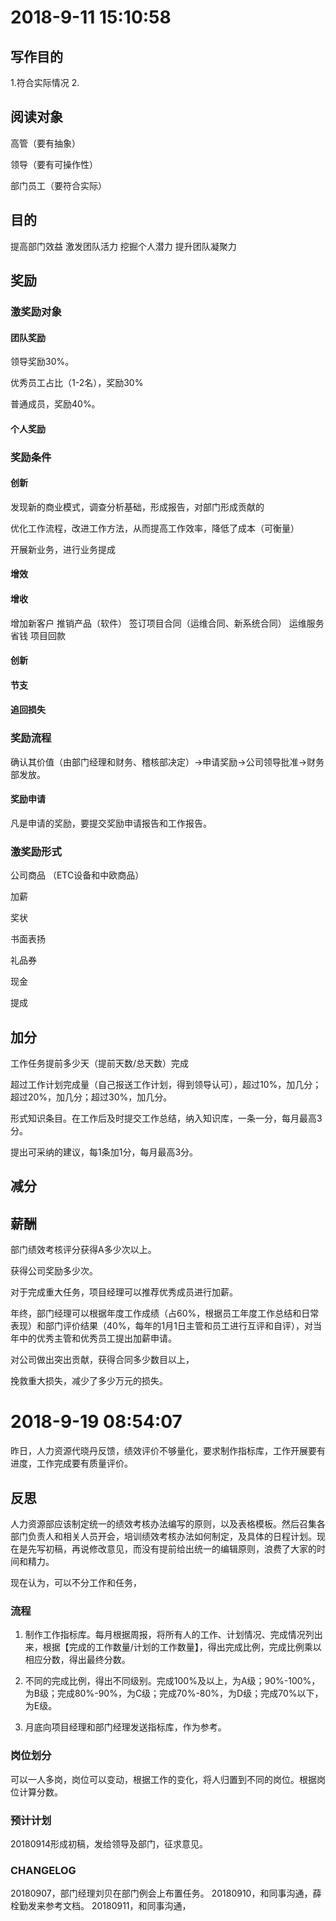 
# 2018-9-11 15:10:58


## 写作目的


1.符合实际情况
2.


## 阅读对象

高管（要有抽象）

领导（要有可操作性）

部门员工（要符合实际）



## 目的

提高部门效益
激发团队活力
挖掘个人潜力
提升团队凝聚力












## 奖励

### 激奖励对象

#### 团队奖励

领导奖励30%。

优秀员工占比（1-2名），奖励30%

普通成员，奖励40%。

#### 个人奖励



### 奖励条件


#### 创新

发现新的商业模式，调查分析基础，形成报告，对部门形成贡献的

优化工作流程，改进工作方法，从而提高工作效率，降低了成本（可衡量）

开展新业务，进行业务提成

#### 增效


#### 增收
增加新客户
推销产品（软件）
签订项目合同（运维合同、新系统合同）
运维服务省钱
项目回款

#### 创新

#### 节支

#### 追回损失












### 奖励流程

确认其价值（由部门经理和财务、稽核部决定）→申请奖励→公司领导批准→财务部发放。


#### 奖励申请

凡是申请的奖励，要提交奖励申请报告和工作报告。


### 激奖励形式

公司商品 （ETC设备和中欧商品）

加薪

奖状

书面表扬

礼品券

现金

提成

## 加分

工作任务提前多少天（提前天数/总天数）完成

超过工作计划完成量（自己报送工作计划，得到领导认可），超过10%，加几分；超过20%，加几分；超过30%，加几分。

形式知识条目。在工作后及时提交工作总结，纳入知识库，一条一分，每月最高3分。

提出可采纳的建议，每1条加1分，每月最高3分。








## 减分



##  薪酬

部门绩效考核评分获得A多少次以上。

获得公司奖励多少次。

对于完成重大任务，项目经理可以推荐优秀成员进行加薪。

年终，部门经理可以根据年度工作成绩（占60%，根据员工年度工作总结和日常表现）和部门评价结果（40%，每年的1月1日主管和员工进行互评和自评），对当年中的优秀主管和优秀员工提出加薪申请。

对公司做出突出贡献，获得合同多少数目以上，

挽救重大损失，减少了多少万元的损失。


# 2018-9-19 08:54:07

昨日，人力资源代晓丹反馈，绩效评价不够量化，要求制作指标库，工作开展要有进度，工作完成要有质量评价。


## 反思

人力资源部应该制定统一的绩效考核办法编写的原则，以及表格模板。然后召集各部门负责人和相关人员开会，培训绩效考核办法如何制定，及具体的日程计划。现在是先写初稿，再说修改意见，而没有提前给出统一的编辑原则，浪费了大家的时间和精力。

现在认为，可以不分工作和任务，

### 流程

1. 制作工作指标库。每月根据周报，将所有人的工作、计划情况、完成情况列出来，根据【完成的工作数量/计划的工作数量】，得出完成比例，完成比例乘以相应分数，得出最终分数。

2. 不同的完成比例，得出不同级别。完成100%及以上，为A级；90%-100%，为B级；完成80%-90%，为C级；完成70%-80%，为D级；完成70%以下，为E级。 

3. 月底向项目经理和部门经理发送指标库，作为参考。

### 岗位划分

可以一人多岗，岗位可以变动，根据工作的变化，将人归置到不同的岗位。根据岗位计算分数。











### 预计计划
20180914形成初稿，发给领导及部门，征求意见。





### CHANGELOG
20180907，部门经理刘贝在部门例会上布置任务。
20180910，和同事沟通，薛栓勤发来参考文档。
20180911，和同事沟通，



<!--stackedit_data:
eyJoaXN0b3J5IjpbMTY5NzkxOTkyOSwtNTM1OTU3MzIwLDQ4MT
U0NjE4OCwxOTM0ODczNTEsMjQ3NTcxMjIxLDIwNzQyNDg5MTZd
fQ==
-->